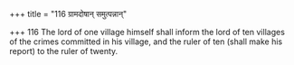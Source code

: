 +++
title = "116 ग्रामदोषान् समुत्पन्नान्"

+++
116	The lord of one village himself shall inform the lord of ten villages of the crimes committed in his village, and the ruler of ten (shall make his report) to the ruler of twenty.